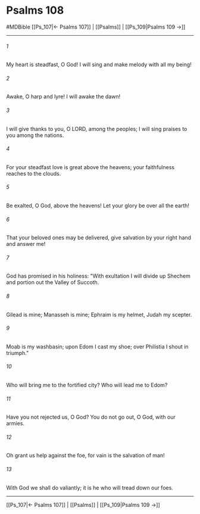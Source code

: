 # Psalms 108
#MDBible
[[Ps_107|← Psalms 107]] | [[Psalms]] | [[Ps_109|Psalms 109 →]]

***

###### 1 

My heart is steadfast, O God! I will sing and make melody with all my being! 

###### 2 

Awake, O harp and lyre! I will awake the dawn! 

###### 3 

I will give thanks to you, O LORD, among the peoples; I will sing praises to you among the nations. 

###### 4 

For your steadfast love is great above the heavens; your faithfulness reaches to the clouds. 

###### 5 

Be exalted, O God, above the heavens! Let your glory be over all the earth! 

###### 6 

That your beloved ones may be delivered, give salvation by your right hand and answer me! 

###### 7 

God has promised in his holiness: "With exultation I will divide up Shechem and portion out the Valley of Succoth. 

###### 8 

Gilead is mine; Manasseh is mine; Ephraim is my helmet, Judah my scepter. 

###### 9 

Moab is my washbasin; upon Edom I cast my shoe; over Philistia I shout in triumph." 

###### 10 

Who will bring me to the fortified city? Who will lead me to Edom? 

###### 11 

Have you not rejected us, O God? You do not go out, O God, with our armies. 

###### 12 

Oh grant us help against the foe, for vain is the salvation of man! 

###### 13 

With God we shall do valiantly; it is he who will tread down our foes. 

***

[[Ps_107|← Psalms 107]] | [[Psalms]] | [[Ps_109|Psalms 109 →]]
